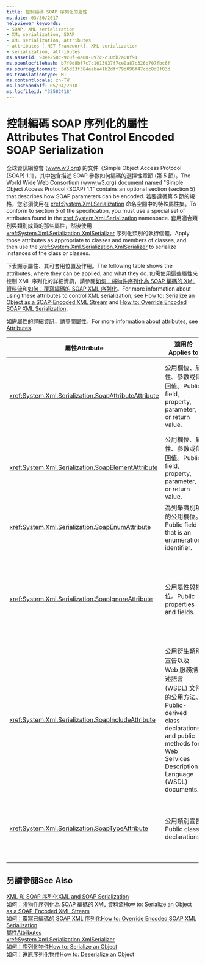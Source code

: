```yaml
---
title: 控制編碼 SOAP 序列化的屬性
ms.date: 03/30/2017
helpviewer_keywords:
- SOAP, XML serialization
- XML serialization, SOAP
- XML serialization, attributes
- attributes [.NET Framework], XML serialization
- serialization, attributes
ms.assetid: 93ee258c-9c0f-4a08-897c-c10db7a00f91
ms.openlocfilehash: b7f0d8bf7c7c1013937f7ce0a87c326b707fbc6f
ms.sourcegitcommit: 3d5d33f384eeba41b2dff79d096f47ccc8d8f03d
ms.translationtype: MT
ms.contentlocale: zh-TW
ms.lasthandoff: 05/04/2018
ms.locfileid: "33582418"
---
```

# <a name="attributes-that-control-encoded-soap-serialization"></a><span data-ttu-id="775ae-102">控制編碼 SOAP 序列化的屬性</span><span class="sxs-lookup"><span data-stu-id="775ae-102">Attributes That Control Encoded SOAP Serialization</span></span> 
<span data-ttu-id="775ae-103">全球資訊網協會 (www.w3.org) 的文件《Simple Object Access Protocol (SOAP) 1.1》，其中包含描述 SOAP 參數如何編碼的選擇性章節 (第 5 節)。</span><span class="sxs-lookup"><span data-stu-id="775ae-103">The World Wide Web Consortium (www.w3.org) document named "Simple Object Access Protocol (SOAP) 1.1" contains an optional section (section 5) that describes how SOAP parameters can be encoded.</span></span> <span data-ttu-id="775ae-104">若要遵循第 5 節的規格，您必須使用在 <xref:System.Xml.Serialization> 命名空間中的特殊屬性集。</span><span class="sxs-lookup"><span data-stu-id="775ae-104">To conform to section 5 of the specification, you must use a special set of attributes found in the <xref:System.Xml.Serialization> namespace.</span></span> <span data-ttu-id="775ae-105">套用適合類別與類別成員的那些屬性，然後使用 <xref:System.Xml.Serialization.XmlSerializer> 序列化類別的執行個體。</span><span class="sxs-lookup"><span data-stu-id="775ae-105">Apply those attributes as appropriate to classes and members of classes, and then use the <xref:System.Xml.Serialization.XmlSerializer> to serialize instances of the class or classes.</span></span>  
  
 <span data-ttu-id="775ae-106">下表顯示屬性、其可套用位置及作用。</span><span class="sxs-lookup"><span data-stu-id="775ae-106">The following table shows the attributes, where they can be applied, and what they do.</span></span> <span data-ttu-id="775ae-107">如需使用這些屬性來控制 XML 序列化的詳細資訊，請參閱[如何：將物件序列化為 SOAP 編碼的 XML 資料流](../../../docs/standard/serialization/how-to-serialize-an-object-as-a-soap-encoded-xml-stream.md)和[如何：覆寫編碼的 SOAP XML 序列化](../../../docs/standard/serialization/how-to-override-encoded-soap-xml-serialization.md)。</span><span class="sxs-lookup"><span data-stu-id="775ae-107">For more information about using these attributes to control XML serialization, see [How to: Serialize an Object as a SOAP-Encoded XML Stream](../../../docs/standard/serialization/how-to-serialize-an-object-as-a-soap-encoded-xml-stream.md) and [How to: Override Encoded SOAP XML Serialization](../../../docs/standard/serialization/how-to-override-encoded-soap-xml-serialization.md).</span></span>  
  
 <span data-ttu-id="775ae-108">如需屬性的詳細資訊，請參閱[屬性](../../../docs/standard/attributes/index.md)。</span><span class="sxs-lookup"><span data-stu-id="775ae-108">For more information about attributes, see [Attributes](../../../docs/standard/attributes/index.md).</span></span>  
  
|<span data-ttu-id="775ae-109">屬性</span><span class="sxs-lookup"><span data-stu-id="775ae-109">Attribute</span></span>|<span data-ttu-id="775ae-110">適用於</span><span class="sxs-lookup"><span data-stu-id="775ae-110">Applies to</span></span>|<span data-ttu-id="775ae-111">指定</span><span class="sxs-lookup"><span data-stu-id="775ae-111">Specifies</span></span>|  
|---------------|----------------|---------------|  
|<xref:System.Xml.Serialization.SoapAttributeAttribute>|<span data-ttu-id="775ae-112">公用欄位、屬性、參數或傳回值。</span><span class="sxs-lookup"><span data-stu-id="775ae-112">Public field, property, parameter, or return value.</span></span>|<span data-ttu-id="775ae-113">類別成員將會序列化成 XML 屬性。</span><span class="sxs-lookup"><span data-stu-id="775ae-113">The class member will be serialized as an XML attribute.</span></span>|  
|<xref:System.Xml.Serialization.SoapElementAttribute>|<span data-ttu-id="775ae-114">公用欄位、屬性、參數或傳回值。</span><span class="sxs-lookup"><span data-stu-id="775ae-114">Public field, property, parameter, or return value.</span></span>|<span data-ttu-id="775ae-115">類別將會序列化成 XML 項目。</span><span class="sxs-lookup"><span data-stu-id="775ae-115">The class will be serialized as an XML element.</span></span>|  
|<xref:System.Xml.Serialization.SoapEnumAttribute>|<span data-ttu-id="775ae-116">為列舉識別項的公用欄位。</span><span class="sxs-lookup"><span data-stu-id="775ae-116">Public field that is an enumeration identifier.</span></span>|<span data-ttu-id="775ae-117">列舉成員的項目名稱。</span><span class="sxs-lookup"><span data-stu-id="775ae-117">The element name of an enumeration member.</span></span>|  
|<xref:System.Xml.Serialization.SoapIgnoreAttribute>|<span data-ttu-id="775ae-118">公用屬性與欄位。</span><span class="sxs-lookup"><span data-stu-id="775ae-118">Public properties and fields.</span></span>|<span data-ttu-id="775ae-119">所屬類別序列化時，略過屬性或欄位。</span><span class="sxs-lookup"><span data-stu-id="775ae-119">The property or field should be ignored when the containing class is serialized.</span></span>|  
|<xref:System.Xml.Serialization.SoapIncludeAttribute>|<span data-ttu-id="775ae-120">公用衍生類別宣告以及 Web 服務描述語言 (WSDL) 文件的公用方法。</span><span class="sxs-lookup"><span data-stu-id="775ae-120">Public-derived class declarations and public methods for Web Services Description Language (WSDL) documents.</span></span>|<span data-ttu-id="775ae-121">當產生結構描述時應包含型別 (在序列化時辨認)。</span><span class="sxs-lookup"><span data-stu-id="775ae-121">The type should be included when generating schemas (to be recognized when serialized).</span></span>|  
|<xref:System.Xml.Serialization.SoapTypeAttribute>|<span data-ttu-id="775ae-122">公用類別宣告</span><span class="sxs-lookup"><span data-stu-id="775ae-122">Public class declarations.</span></span>|<span data-ttu-id="775ae-123">類別應序列化成 XML 型別。</span><span class="sxs-lookup"><span data-stu-id="775ae-123">The class should be serialized as an XML type.</span></span>|  
  
## <a name="see-also"></a><span data-ttu-id="775ae-124">另請參閱</span><span class="sxs-lookup"><span data-stu-id="775ae-124">See Also</span></span>  
 [<span data-ttu-id="775ae-125">XML 和 SOAP 序列化</span><span class="sxs-lookup"><span data-stu-id="775ae-125">XML and SOAP Serialization</span></span>](../../../docs/standard/serialization/xml-and-soap-serialization.md)  
 [<span data-ttu-id="775ae-126">如何：將物件序列化為 SOAP 編碼的 XML 資料流</span><span class="sxs-lookup"><span data-stu-id="775ae-126">How to: Serialize an Object as a SOAP-Encoded XML Stream</span></span>](../../../docs/standard/serialization/how-to-serialize-an-object-as-a-soap-encoded-xml-stream.md)  
 [<span data-ttu-id="775ae-127">如何：覆寫已編碼的 SOAP XML 序列化</span><span class="sxs-lookup"><span data-stu-id="775ae-127">How to: Override Encoded SOAP XML Serialization</span></span>](../../../docs/standard/serialization/how-to-override-encoded-soap-xml-serialization.md)  
 [<span data-ttu-id="775ae-128">屬性</span><span class="sxs-lookup"><span data-stu-id="775ae-128">Attributes</span></span>](../../../docs/standard/attributes/index.md)  
 <xref:System.Xml.Serialization.XmlSerializer>  
 [<span data-ttu-id="775ae-129">如何：序列化物件</span><span class="sxs-lookup"><span data-stu-id="775ae-129">How to: Serialize an Object</span></span>](../../../docs/standard/serialization/how-to-serialize-an-object.md)  
 [<span data-ttu-id="775ae-130">如何：還原序列化物件</span><span class="sxs-lookup"><span data-stu-id="775ae-130">How to: Deserialize an Object</span></span>](../../../docs/standard/serialization/how-to-deserialize-an-object.md)
